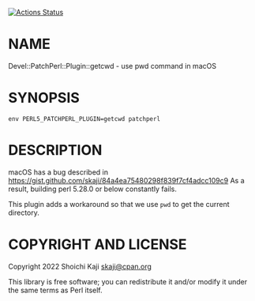 [![Actions Status](https://github.com/skaji/Devel-PatchPerl-Plugin-getcwd/workflows/test/badge.svg)](https://github.com/skaji/Devel-PatchPerl-Plugin-getcwd/actions)

# NAME

Devel::PatchPerl::Plugin::getcwd - use pwd command in macOS

# SYNOPSIS

    env PERL5_PATCHPERL_PLUGIN=getcwd patchperl

# DESCRIPTION

macOS has a bug described in https://gist.github.com/skaji/84a4ea75480298f839f7cf4adcc109c9
As a result, building perl 5.28.0 or below constantly fails.

This plugin adds a workaround so that we use `pwd` to get the current directory.

# COPYRIGHT AND LICENSE

Copyright 2022 Shoichi Kaji <skaji@cpan.org>

This library is free software; you can redistribute it and/or modify
it under the same terms as Perl itself.
